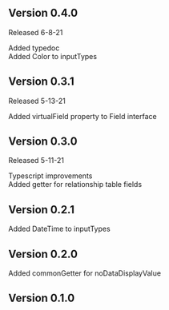 ## Version 0.4.0

Released 6-8-21

Added typedoc \
Added Color to inputTypes

## Version 0.3.1

Released 5-13-21

Added virtualField property to Field interface

## Version 0.3.0

Released 5-11-21

Typescript improvements \
Added getter for relationship table fields

## Version 0.2.1

Added DateTime to inputTypes

## Version 0.2.0

Added commonGetter for noDataDisplayValue

## Version 0.1.0
